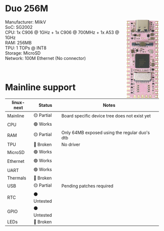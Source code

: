 # Duo 256M
<img align="right" src="https://github.com/System64fumo/linux/blob/main/assets/duo256.png" height="260">

Manufacturer: MilkV<br/>
SoC: SG2002<br/>
CPU: 1x C906 @ 1GHz + 1x C906 @ 700MHz + 1x A53 @ 1GHz<br/>
RAM: 256MB<br/>
TPU: 1 TOPs @ INT8<br/>
Storage: MicroSD<br/>
Network: 100M Ethernet (No connector)<br/>

<br/>

# Mainline support
| linux-next   | Status      | Notes                                         |
|--------------|-------------|-----------------------------------------------|
| Mainline     | 🟡 Partial  | Board specific device tree does not exist yet |
| CPU          | 🟢 Works    |                                               |
| RAM          | 🟡 Partial  | Only 64MB exposed using the regular duo's dtb |
| TPU          | 🔴 Broken   | No driver                                     |
| MicroSD      | 🟢 Works    |                                               |
| Ethernet     | 🟢 Works    |                                               |
| UART         | 🟢 Works    |                                               |
| Thermals     | 🔴 Broken   |                                               |
| USB          | 🟡 Partial  | Pending patches required                      |
| RTC          | ⚫ Untested |                                               |
| GPIO         | ⚫ Untested |                                               |
| LEDs         | 🔴 Broken   |                                               |
